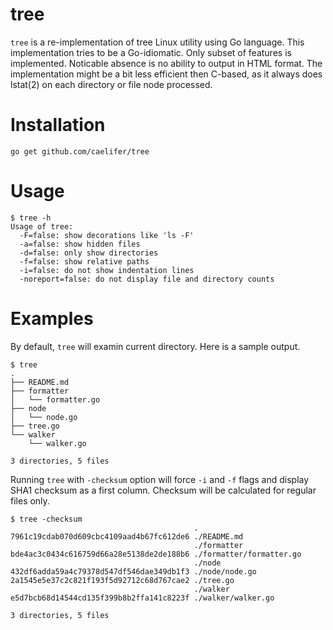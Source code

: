 tree
====

`tree` is a re-implementation of tree Linux utility using Go language. This implementation tries to be a Go-idiomatic. Only subset of features is implemented. Noticable absence is no ability to output in HTML format. The implementation might be a bit less efficient then C-based, as it always does lstat(2) on each directory or file node processed.

# Installation
```
go get github.com/caelifer/tree
```

# Usage
```
$ tree -h
Usage of tree:
  -F=false: show decorations like 'ls -F'
  -a=false: show hidden files
  -d=false: only show directories
  -f=false: show relative paths
  -i=false: do not show indentation lines
  -noreport=false: do not display file and directory counts
```
# Examples

By default, `tree` will examin current directory. Here is a sample output.
```
$ tree
.
├── README.md
├── formatter
│   └── formatter.go
├── node
│   └── node.go
├── tree.go
└── walker
    └── walker.go

3 directories, 5 files
```

Running `tree` with `-checksum` option will force `-i` and `-f` flags and display SHA1 checksum as a first column. Checksum will be calculated for regular files only.


```
$ tree -checksum
                                         .
7961c19cdab070d609cbc4109aad4b67fc612de6 ./README.md
                                         ./formatter
bde4ac3c0434c616759d66a28e5138de2de188b6 ./formatter/formatter.go
                                         ./node
432df6adda59a4c79378d547df546dae349db1f3 ./node/node.go
2a1545e5e37c2c821f193f5d92712c68d767cae2 ./tree.go
                                         ./walker
e5d7bcb68d14544cd135f399b8b2ffa141c8223f ./walker/walker.go

3 directories, 5 files
```
